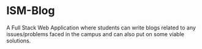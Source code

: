 # ISM-Blog
A Full Stack Web Application where students can write blogs related to any issues/problems faced in the campus and can also put on some viable solutions.
